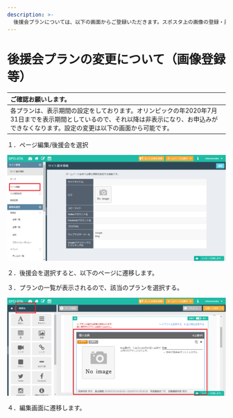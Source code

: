 ```yaml
---
description: >-
  後援会プランについては、以下の画面からご登録いただきます。スポスタ上の画像の登録・差し替え、商品説明文の表示変更を行えます。年度が切り替わり、金額等の変更があった場合もこちらのページとなります。（既に設定しているプランについては、7月にしており、申し込みが入ったあとは変更が不可となる項目です）
---
```


# 後援会プランの変更について（画像登録等）

| ご確認お願いします。 |
| :--- |
| 各プランは、表示期間の設定をしております。オリンピックの年2020年7月31日までを表示期間としているので、それ以降は非表示になり、お申込みができなくなります。設定の変更は以下の画面から可能です。 |

１．ページ編集/後援会を選択

![](.gitbook/assets/fireshot-capture-35-suposuta-pji-httpsspo-stacomcontactbasicinfodetail.png)

２．後援会を選択すると、以下のページに遷移します。

３．プランの一覧が表示されるので、該当のプランを選択する。

![](.gitbook/assets/fireshot-capture-36-suposuta-pji-httpsspo-stacomcontactpagepageid8833.png)

４．編集画面に遷移します。

